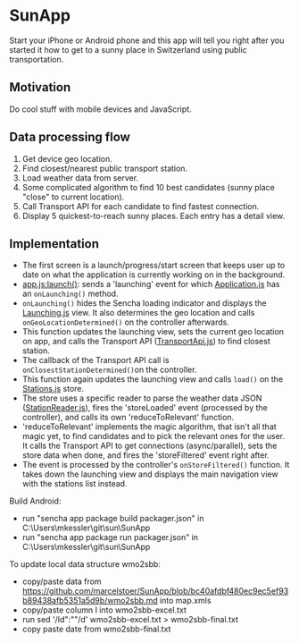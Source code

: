 SunApp
======
Start your iPhone or Android phone and this app will tell you right after you started it how to get to a sunny place
in Switzerland using public transportation.

Motivation
----------
Do cool stuff with mobile devices and JavaScript.

Data processing flow
--------------------
1. Get device geo location.
1. Find closest/nearest public transport station.
1. Load weather data from server.
1. Some complicated algorithm to find 10 best candidates (sunny place "close" to current location).
1. Call Transport API for each candidate to find fastest connection.
1. Display 5 quickest-to-reach sunny places. Each entry has a detail view.

Implementation
--------------
- The first screen is a launch/progress/start screen that keeps user up to date on what the application is currently
working on in the background.
- [app.js:launch()](app.js#L66): sends a 'launching' event for which [Application.js](app/controller/Application.js)
has an `onLaunching()` method.
- `onLaunching()` hides the Sencha loading indicator and displays the [Launching.js](app/view/Launching.js) view. It
also determines the geo location and calls `onGeoLocationDetermined()` on the controller afterwards.
- This function updates the launching view, sets the current geo location on app,
and calls the Transport API ([TransportApi.js](app/TransportApi.js)) to find closest station.
- The callback of the Transport API call is `onClosestStationDetermined()`on the controller.
- This function again updates the launching view and calls `load()` on the [Stations.js](app/store/Stations.js) store.
- The store uses a specific reader to parse the weather data JSON ([StationReader.js](app/store/StationReader.js)),
fires the 'storeLoaded' event (processed by the controller), and calls its own 'reduceToRelevant' function.
- 'reduceToRelevant' implements the magic algorithm, that isn't all that magic yet,
to find candidates and to pick the relevant ones for the user. It calls the Transport API to get connections
(async/parallel), sets the store data when done, and fires the 'storeFiltered' event right after.
- The event is processed by the controller's `onStoreFiltered()` function. It takes down the launching view and
displays the main navigation view with the stations list instead.

Build Android:
- run "sencha app package build packager.json" in C:\Users\mkessler\git\sun\SunApp
- run "sencha app package run packager.json" in C:\Users\mkessler\git\sun\SunApp

To update local data structure wmo2sbb:
- copy/paste data from https://github.com/marcelstoer/SunApp/blob/bc40afdbf480ec9ec5ef93b89438afb5351a5d9b/wmo2sbb.md into map.xmls
- copy/paste column I into wmo2sbb-excel.txt
- run sed '/Id":""/d' wmo2sbb-excel.txt > wmo2sbb-final.txt
- copy paste date from wmo2sbb-final.txt